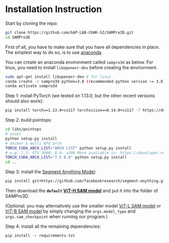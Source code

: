 # Installation Instruction

Start by cloning the repo:
```bash
git clone https://github.com/GAP-LAB-CUHK-SZ/SAMPro3D.git
cd SAMPro3D
```

First of all, you have to make sure that you have all dependencies in place.
The simplest way to do so, is to use [anaconda](https://www.anaconda.com/). 

You can create an anaconda environment called `sampro3d` as below. For linux, you need to install `libopenexr-dev` before creating the environment.

```bash
sudo apt-get install libopenexr-dev # for linux
conda create -n sampro3d python=3.8 (recommended python version >= 3.8)
conda activate sampro3d
```

Step 1: install PyTorch (we tested on 1.13.0, but the other recent versions should also work):

```bash
pip install torch==1.13.0+cu117 torchvision==0.14.0+cu117 -f https://download.pytorch.org/whl/torch_stable.html
```

Step 2: build pointops:

```bash
cd libs/pointops
# usual
python setup.py install
# docker & multi GPU arch
TORCH_CUDA_ARCH_LIST="ARCH LIST" python setup.py install
# e.g. 7.5: RTX 3000; 8.0: a100 More available in: https://developer.nvidia.com/cuda-gpus
TORCH_CUDA_ARCH_LIST="7.5 8.0" python setup.py install
cd ..
```

Step 3: install the [Segment Anything Model](https://github.com/facebookresearch/segment-anything):
```bash
pip install git+https://github.com/facebookresearch/segment-anything.git
```
Then download the **`default` [ViT-H SAM model](https://dl.fbaipublicfiles.com/segment_anything/sam_vit_h_4b8939.pth)** and put it into the folder of SAMPro3D. 

(Optional: you may alternatively use the smaller model [ViT-L SAM model](https://dl.fbaipublicfiles.com/segment_anything/sam_vit_l_0b3195.pth) or [ViT-B SAM model](https://dl.fbaipublicfiles.com/segment_anything/sam_vit_b_01ec64.pth) by simply changing the `args.model_type` and `args.sam_checkpoint` when running our program.)

Step 4: install all the remaining dependencies:
```bash
pip install -r requirements.txt
```
